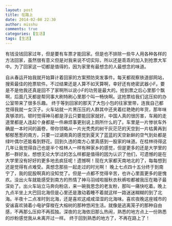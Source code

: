 ```yaml
---
layout: post
title: 在路上
date: 2014-02-08 22:30
author: misshu
comments: true
categories: [生活]
tags: [生活]
---
```

有钱没钱回家过年，但是要有车票才能回家。但是也不排除一些牛人用各种各样的方法回家，虽然很有意义但是对我来说不切实际，所以还是乖乖的加入到抢票大军中。为了回家这一切都是值得的，因为家里有最想念的人最想念的味道。

自从春运开始我就开始算计着回家的方案预防突发事件。每天都观察铁道部网站，搜索最佳的抢票软件。不过结果还是人算不如天算啊，幸好还有绝密武器小F。要是不是他我还真是回不了家啊所以说小F的功劳是最大的。抢到票之后心里那个飘啊，后面几天都是帮同事大刷特刷心里那个叫一畅快啊。这抢票给我们这压抑的办公室带来了很多乐趣。<span id="more-16"></span>
终于等到回家的那天了大包小包的往家里带，连我自己都觉得我就一女汉子。火车站就一片黑压压的人群其中还夹着红艳艳的年货，那年味真够浓的。顿时觉得神马都是浮云只要能回家就好。中国人真的很厉害，车厢的走道里都是人连起个身都是一件麻烦事更别说上厕所什么的了。车里是一片惨状车外确是一本时间的画卷，带你领略从一片光秃秃的树干灰茫茫的天空到一片枯黄再到郁郁葱葱的南方，只要一过湖南真的感觉到夏天了蓝蓝的天空新鲜的空气到处都是绿叶偶尔还能看到野花。回到久违的南方心里真感到一股家的味道。在桂林待得这几年让我觉得自己也是半个桂林人一样有种家乡的感觉，但是更多的还是大学里的那一群好友。想想无论大学过的怎么样都是值得的因为认识了他们，可遗憾的是在大学里没有好好的更多地去疯狂呢！遗憾啊！现在大家都天南地北的了，每每想到还是觉得有点难受。真想念那些一起走过的时光啊！
晚上七点四十五分终于到南宁了，我的屁股啊真的没知觉了。但是一点都不觉得辛苦，也许心里面更多的是愧疚。没出火车就能感受到南方的热情了神马羽绒啦服秋衣秋裤啦都被我压在箱子最深处了。出火车站立马奔向粉店，来一碗我思念的老友粉，那叫一痛快吃着。晚上九点半坐上大巴回北海但是心里还是激动着睡不着就这样一路迷迷糊糊的到了北海。半夜十二点准时到北海，还是喜欢这咸咸湿湿的北海味。喜欢夜晚这座城市的安谧喜欢骑着小电驴穿梭在大榕树的那种悠闲生活。就像是逃离笼子的那种自由感，不再那么压抑不再孤独。深夜的北海依旧那么热闹，熟悉的地方点上一份熟悉的炒粉感觉我从未离开过一样。
终于回到熟悉的地方了，不再在路上了！
